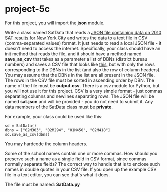 # project-5c

For this project, you will import the **json** module.

Write a class named SatData that reads a [JSON file containing data on 2010 SAT results for New York City](https://data.cityofnewyork.us/api/views/zt9s-n5aj/rows.json?accessType=DOWNLOAD) and writes the data to a text file in CSV (comma-separated values) format.  It just needs to read a local JSON file - it doesn't need to access the internet. Specifically, your class should have an init method that reads the file, and it should have a method named **save_as_csv** that takes as a parameter a list of DBNs (district bureau numbers) and saves a CSV file that looks like [this](https://data.cityofnewyork.us/api/views/zt9s-n5aj/rows.csv?accessType=DOWNLOAD), but with only the rows corresponding to the DBNs in the list (and also the row of column headers). You may assume that the DBNs in the list are all present in the JSON file.  The rows in the CSV file must be sorted in ascending order by DBN.  The name of the file must be **output.csv**.  There is a csv module for Python, but you will not use it for this project.  CSV is a very simple format - just commas separating columns and newlines separating rows.  The JSON file will be named **sat.json** and will be provided - you do not need to submit it.  Any data members of the SatData class must be **private**.

For example, your class could be used like this:
```
sd = SatData()
dbns = ["02M303", "02M294", "01M450", "02M418"]
sd.save_as_csv(dbns)
```

You may hardcode the column headers.

Some of the school names contain one or more commas. How should you preserve such a name as a single field in CSV format, since commas normally separate fields? The correct way to handle that is to enclose such names in double quotes in your CSV file.  If you open up the example CSV file in a text editor, you can see that's what it does.

The file must be named: **SatData.py**

